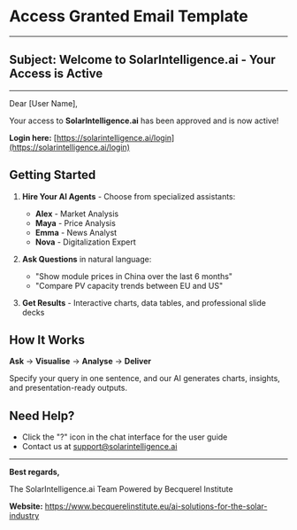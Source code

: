 # Access Granted Email Template

---

## Subject: Welcome to SolarIntelligence.ai - Your Access is Active

---

Dear [User Name],

Your access to **SolarIntelligence.ai** has been approved and is now active!

**Login here:** [https://solarintelligence.ai/login](https://solarintelligence.ai/login)

## Getting Started

1. **Hire Your AI Agents** - Choose from specialized assistants:
   - **Alex** - Market Analysis
   - **Maya** - Price Analysis
   - **Emma** - News Analyst
   - **Nova** - Digitalization Expert

2. **Ask Questions** in natural language:
   - "Show module prices in China over the last 6 months"
   - "Compare PV capacity trends between EU and US"

3. **Get Results** - Interactive charts, data tables, and professional slide decks

## How It Works

**Ask** → **Visualise** → **Analyse** → **Deliver**

Specify your query in one sentence, and our AI generates charts, insights, and presentation-ready outputs.

## Need Help?

- Click the "?" icon in the chat interface for the user guide
- Contact us at support@solarintelligence.ai

---

**Best regards,**

The SolarIntelligence.ai Team
Powered by Becquerel Institute

**Website:** https://www.becquerelinstitute.eu/ai-solutions-for-the-solar-industry
